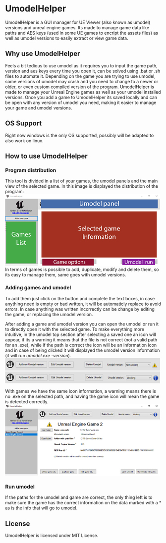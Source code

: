 # UmodelHelper
UmodelHelper is a GUI manager for UE Viewer (also known as umodel) versions and unreal engine games. Its made to manage game data like paths and AES keys (used in some UE games to encript the assets files) as well as umodel versions to easily extract or view game data. 
## Why use UmodelHelper
Feels a bit tedious to use umodel as it requires you to input the game path, version and aes keys every time you open it, can be solved using .bat or .sh files to automate it. Depending on the game you are trying to use umodel, some versions of umodel may crash and you need to change to a newer or older, or even custom compiled version of the program.
UmodelHelper is made to manage your Unreal Engine games as well as your umodel installed versions.
Once you add a game to UmodelHelper its saved locally and can be open with any version of umodel you need, making it easier to manage your game and umodel versions.
## OS Support
Right now windows is the only OS supported, possibly will be adapted to also work on linux.

## How to use UmodelHelper
### Program distribution
This tool is divided in a list of your games, the umodel panels and the main view of the selected game. In this image is displayed the distribution of the program:
<br>
<img src="images_readme/github_help_panels.png" width="500" class="center">
<br>
In terms of games is possible to add, duplicate, modify and delete them, so its easy to manage them, same goes with umodel versions.
### Adding games and umodel
To add them just click on the button and complete the text boxes, in case anything need is empty or bad written, it will be automaticly replace to avoid errors. In case anything was written incorrectly can be change by editing the game, or replacing the umodel version.

After adding a game and umodel version you can open the umodel or run it to directly open it with the selected game. To make everything more intuitive, in the umodel top section after selecting a saved one an icon will appear, if its a warning it means that the file is not correct (not a valid path for an .exe), while if the path is correct the icon will be an information icon and in case of being clicked it will displayed the umodel version information (it will run *umodel.exe -version*).
<br>
<img src="images_readme/umodel_NOTwork.PNG" width="500" class="center">
<img src="images_readme/umodel_work.PNG" width="500" class="center">
<br>

With games we have the same icon information, a warning means there is no .exe on the selected path, and having the game icon will mean the game is detected correctly.
<br>
<img src="images_readme/game_notWork.PNG" width="500" class="center">
<br>
### Run umodel 
If the paths for the umodel and game are correct, the only thing left is to make sure the game has the correct information on the data marked with a * as is the info that will go to umodel.


## License
UmodelHelper is licensed under MIT License.
